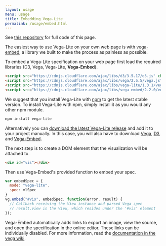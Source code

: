 ```yaml
---
layout: usage
menu: usage
title: Embedding Vega-Lite
permalink: /usage/embed.html
---
```


See [this repository](https://github.com/vega/vega-lite-demo) for full code of this page.

The easiest way to use Vega-Lite on your own web page is with [vega-embed](https://github.com/vega/vega-embed), a library we built to make the process as painless as possible.

To embed a Vega-Lite specification on your web page first load the required libraries (D3, Vega, Vega-Lite, **Vega-Embed**).

```html
<script src="https://cdnjs.cloudflare.com/ajax/libs/d3/3.5.17/d3.js" charset="utf-8"></script>
<script src="https://cdnjs.cloudflare.com/ajax/libs/vega/2.6.5/vega.js" charset="utf-8"></script>
<script src="https://cdnjs.cloudflare.com/ajax/libs/vega-lite/1.3.1/vega-lite.js" charset="utf-8"></script>
<script src="https://cdnjs.cloudflare.com/ajax/libs/vega-embed/2.2.0/vega-embed.js" charset="utf-8"></script>
```

We suggest that you install Vega-Lite with [npm](https://www.npmjs.com/package/vega-lite) to get the latest stable version. To install Vega-Lite with npm, simply install it as you would any other npm module.

```sh
npm install vega-lite
```

Alternatively you can [download the latest Vega-Lite release](https://github.com/vega/vega-lite/releases/latest) and add it to your project manually.  In this case, you will also have to download [Vega](https://github.com/vega/vega/releases/latest), [D3](http://d3js.org), and [Vega-Embed](https://github.com/vega/vega-embed/releases/latest).

The next step is to create a DOM element that the visualization will be attached to.

```html
<div id="vis"></div>
```

Then use Vega-Embed's provided function to embed your spec.

```js
var embedSpec = {
  mode: "vega-lite",
  spec: vlSpec
}
vg.embed("#vis", embedSpec, function(error, result) {
  // Callback receiving the View instance and parsed Vega spec
  // result.view is the View, which resides under the '#vis' element
});
```

Vega-Embed automatically adds links to export an image, view the source, and open the specification in the online editor. These links can be individually disabled. For more information, read the [documentation in the vega wiki](https://github.com/vega/vega/wiki/Embed-Vega-Web-Components).
